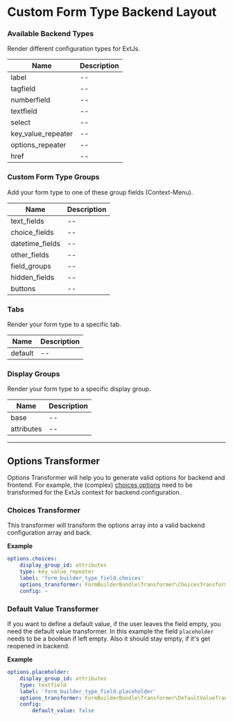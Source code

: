 # Custom Form Type Backend Layout

### Available Backend Types
Render different configuration types for ExtJs.

| Name | Description |
|------|-------|
| label | -- |
| tagfield | -- |
| numberfield | -- |
| textfield | -- |
| select | -- |
| key_value_repeater | -- |
| options_repeater | -- |
| href | -- |

### Custom Form Type Groups
Add your form type to one of these group fields (Context-Menu).

| Name | Description |
|------|-------|
| text_fields | -- |
| choice_fields | -- |
| datetime_fields | -- |
| other_fields | -- |
| field_groups | -- |
| hidden_fields | -- |
| buttons | -- |

### Tabs
Render your form type to a specific tab.

| Name | Description |
|------|-------|
| default | -- |

### Display Groups
Render your form type to a specific display group.

| Name | Description |
|------|-------|
| base | -- |
| attributes | -- |

***

## Options Transformer

Options Transformer will help you to generate valid options for backend and frontend.
For example, the (complex) [choices options](http://symfony.com/doc/current/reference/forms/types/choice.html#grouping-options) need to be transformed for the ExtJs context for backend configuration. 

### Choices Transformer
This transformer will transform the options array into a valid backend configuration array and back.

**Example**  
```yaml
options.choices:
    display_group_id: attributes
    type: key_value_repeater
    label: 'form_builder_type_field.choices'
    options_transformer: FormBuilderBundle\Transformer\ChoicesTransformer
    config: ~
```

### Default Value Transformer
If you want to define a default value, if the user leaves the field empty, you need the default value transformer.
In this example the field `placeholder` needs to be a boolean if left empty. Also it should stay empty, if it's get reopened in backend.

**Example**  
```yaml
options.placeholder:
    display_group_id: attributes
    type: textfield
    label: 'form_builder_type_field.placeholder'
    options_transformer: FormBuilderBundle\Transformer\DefaultValueTransformer
    config:
        default_value: false
```
